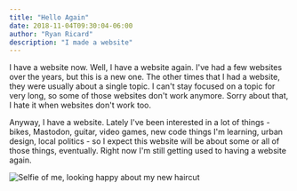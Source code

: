 ```yaml
---
title: "Hello Again"
date: 2018-11-04T09:30:04-06:00
author: "Ryan Ricard"
description: "I made a website"
---
```



I have a website now. Well, I have a website again. I've had a few websites over the years, but this is a new one. The other times that I had a website, they were usually about a single topic.  I can't stay focused on a topic for very long, so some of those websites don't work anymore. Sorry about that, I hate it when websites don't work too. 

Anyway, I have a website. Lately I've been interested in a lot of things - bikes, Mastodon, guitar, video games, new code things I'm learning, urban design, local politics - so I expect this website will be about some or all of those things, eventually. Right now I'm still getting used to having a website again. 

![Selfie of me, looking happy about my new haircut](/img/haircut_selfie.jpg "Hi there")